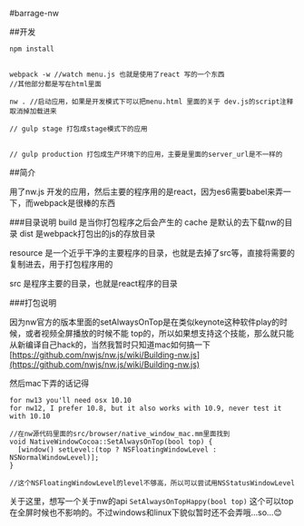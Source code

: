 #barrage-nw


##开发
```
npm install


webpack -w //watch menu.js 也就是使用了react 写的一个东西
//其他部分都是写在html里面

nw . //启动应用，如果是开发模式下可以把menu.html 里面的关于 dev.js的script注释取消掉加载进来

// gulp stage 打包成stage模式下的应用


// gulp production 打包成生产环境下的应用，主要是里面的server_url是不一样的

```

##简介

用了nw.js 开发的应用，然后主要的程序用的是react，因为es6需要babel来弄一下，而webpack是很棒的东西


###目录说明
build 是当你打包程序之后会产生的
cache 是默认的去下载nw的目录
dist 是webpack打包出的js的存放目录

resource 是一个近乎干净的主要程序的目录，也就是去掉了src等，直接将需要的复制进去，用于打包程序用的

src 是程序主要的目录，也就是react程序的目录

###打包说明

因为nw官方的版本里面的setAlwaysOnTop是在类似keynote这种软件play的时候，或者视频全屏播放的时候不能 top的，所以如果想支持这个技能，那么就只能从新编译自己hack的，当然我暂时只知道mac如何搞一下
[https://github.com/nwjs/nw.js/wiki/Building-nw.js](https://github.com/nwjs/nw.js/wiki/Building-nw.js)

然后mac下弄的话记得

```
for nw13 you'll need osx 10.10
for nw12, I prefer 10.8, but it also works with 10.9, never test it with 10.10
```

```
//在nw源代码里面的src/browser/native_window_mac.mm里面找到
void NativeWindowCocoa::SetAlwaysOnTop(bool top) {
  [window() setLevel:(top ? NSFloatingWindowLevel : NSNormalWindowLevel)];
}

//这个NSFloatingWindowLevel的level不够高，所以可以尝试用NSStatusWindowLevel

```

关于这里，想写一个关于nw的api
```SetAlwaysOnTopHappy(bool top)```
这个可以top在全屏时候也不影响的。不过windows和linux下貌似暂时还不会弄哦...so...😊


